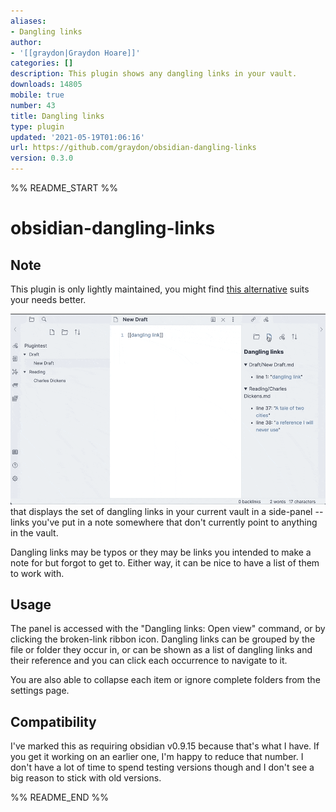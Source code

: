 ```yaml
---
aliases:
- Dangling links
author:
- '[[graydon|Graydon Hoare]]'
categories: []
description: This plugin shows any dangling links in your vault.
downloads: 14805
mobile: true
number: 43
title: Dangling links
type: plugin
updated: '2021-05-19T01:06:16'
url: https://github.com/graydon/obsidian-dangling-links
version: 0.3.0
---
```


%% README_START %%

# obsidian-dangling-links

## Note

This plugin is only lightly maintained, you might find
[this alternative](https://github.com/ipshing/obsidian-broken-links) suits your
needs better.

![Obsidian Dangling Links demo](https://raw.githubusercontent.com/graydon/obsidian-dangling-links/HEAD/assets/overview.gif) that displays the set
of dangling links in your current vault in a side-panel -- links you've put in
a note somewhere that don't currently point to anything in the vault.

Dangling links may be typos or they may be links you intended to make a note for
but forgot to get to. Either way, it can be nice to have a list of them to work
with.

## Usage

The panel is accessed with the "Dangling links: Open view" command, or by
clicking the broken-link ribbon icon. Dangling links can be grouped by the
file or folder they occur in, or can be shown as a list of dangling links and
their reference and you can click each occurrence to navigate to it.

You are also able to collapse each item or ignore complete folders from the
settings page.

## Compatibility

I've marked this as requiring obsidian v0.9.15 because that's what I have. If
you get it working on an earlier one, I'm happy to reduce that number. I don't
have a lot of time to spend testing versions though and I don't see a big reason
to stick with old versions.


%% README_END %%